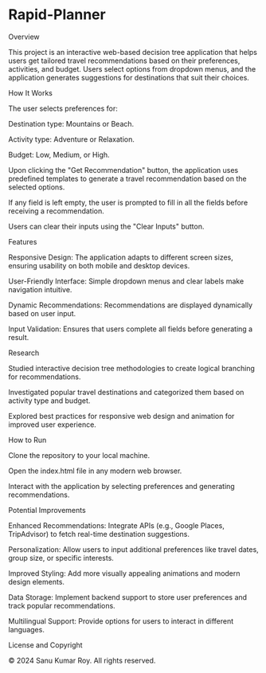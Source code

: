 # Rapid-Planner
Overview

This project is an interactive web-based decision tree application that helps users get tailored travel recommendations based on their preferences, activities, and budget. Users select options from dropdown menus, and the application generates suggestions for destinations that suit their choices.

How It Works

The user selects preferences for:

Destination type: Mountains or Beach.

Activity type: Adventure or Relaxation.

Budget: Low, Medium, or High.

Upon clicking the "Get Recommendation" button, the application uses predefined templates to generate a travel recommendation based on the selected options.

If any field is left empty, the user is prompted to fill in all the fields before receiving a recommendation.

Users can clear their inputs using the "Clear Inputs" button.

Features

Responsive Design: The application adapts to different screen sizes, ensuring usability on both mobile and desktop devices.

User-Friendly Interface: Simple dropdown menus and clear labels make navigation intuitive.

Dynamic Recommendations: Recommendations are displayed dynamically based on user input.

Input Validation: Ensures that users complete all fields before generating a result.

Research

Studied interactive decision tree methodologies to create logical branching for recommendations.

Investigated popular travel destinations and categorized them based on activity type and budget.

Explored best practices for responsive web design and animation for improved user experience.

How to Run

Clone the repository to your local machine.

Open the index.html file in any modern web browser.

Interact with the application by selecting preferences and generating recommendations.

Potential Improvements

Enhanced Recommendations: Integrate APIs (e.g., Google Places, TripAdvisor) to fetch real-time destination suggestions.

Personalization: Allow users to input additional preferences like travel dates, group size, or specific interests.

Improved Styling: Add more visually appealing animations and modern design elements.

Data Storage: Implement backend support to store user preferences and track popular recommendations.

Multilingual Support: Provide options for users to interact in different languages.

License and Copyright

© 2024 Sanu Kumar Roy. All rights reserved.
